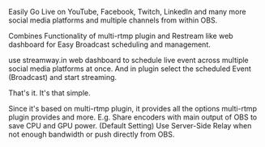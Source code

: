 Easily Go Live on YouTube, Facebook, Twitch, LinkedIn and many more social media platforms and multiple channels from within OBS.

Combines Functionality of multi-rtmp plugin and Restream like web dashboard for Easy Broadcast scheduling and management.

use streamway.in web dashboard to schedule live event across multiple social media platforms at once.
And in plugin select the scheduled Event (Broadcast) and start streaming.

That's it. It's that simple.

Since it's based on multi-rtmp plugin, it provides all the options multi-rtmp plugin provides and more. E.g.
Share encoders with main output of OBS to save CPU and GPU power. (Default Setting)
Use Server-Side Relay when not enough bandwidth or push directly from OBS.
